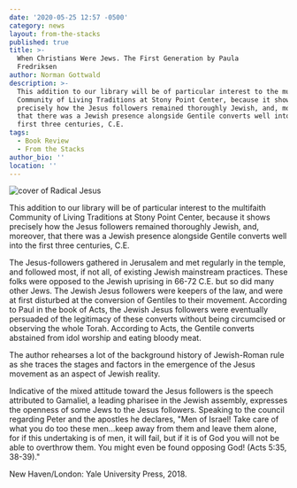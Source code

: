 ```yaml
---
date: '2020-05-25 12:57 -0500'
category: news
layout: from-the-stacks
published: true
title: >-
  When Christians Were Jews. The First Generation by Paula
  Fredriksen
author: Norman Gottwald
description: >-
  This addition to our library will be of particular interest to the multifaith
  Community of Living Traditions at Stony Point Center, because it shows
  precisely how the Jesus followers remained thoroughly Jewish, and, moreover,
  that there was a Jewish presence alongside Gentile converts well into the
  first three centuries, C.E.
tags:
  - Book Review
  - From the Stacks
author_bio: ''
location: ''
---
```

<div class="float-left" style="margin-right:1em; width:25em">
  <img src="{{site.baseurl}}/img/WhenChristiansWereJews.jpg" alt="cover of Radical Jesus">
</div>

This addition to our library will be of particular interest to the
multifaith Community of Living Traditions at Stony Point Center, because
it shows precisely how the Jesus followers remained thoroughly Jewish,
and, moreover, that there was a Jewish presence alongside Gentile
converts well into the first three centuries, C.E.

The Jesus-followers gathered in Jerusalem and met regularly in the
temple, and followed most, if not all, of existing Jewish mainstream
practices. These folks were opposed to the Jewish uprising in 66-72 C.E.
but so did many other Jews. The Jewish Jesus followers were keepers of
the law, and were at first disturbed at the conversion of Gentiles to
their movement. According to Paul in the book of Acts, the Jewish Jesus
followers were eventually persuaded of the legitimacy of these converts
without being circumcised or observing the whole Torah. According to
Acts, the Gentile converts abstained from idol worship and eating bloody
meat.

The author rehearses a lot of the background history of Jewish-Roman
rule as she traces the stages and factors in the emergence of the Jesus
movement as an aspect of Jewish reality.

Indicative of the mixed attitude toward the Jesus followers is the
speech attributed to Gamaliel, a leading pharisee in the Jewish
assembly, expresses the openness of some Jews to the Jesus followers.
Speaking to the council regarding Peter and the apostles he declares,
"Men of Israel! Take care of what you do too these men...keep away from
them and leave them alone, for if this undertaking is of men, it will
fail, but if it is of God you will not be able to overthrow them. You
might even be found opposing God! (Acts 5:35, 38-39)."

New Haven/London: Yale University Press, 2018.
